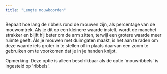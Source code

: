 ```yaml
---
title: "Lengte mouwboorden"
---
```


Bepaalt hoe lang de ribbels rond de mouwen zijn, als percentage van de mouwomtrek. Als je dit op een kleinere waarde instelt, wordt de manchet strakker en blijft hij beter om de arm zitten, terwijl een grotere waarde meer ruimte geeft. Als je mouwen met duimgaten maakt, is het aan te raden om deze waarde iets groter in te stellen of in plaats daarvan een zoom te gebruiken om te voorkomen dat je in je handen knijpt.

Opmerking: Deze optie is alleen beschikbaar als de optie 'mouwribbels' is ingesteld op 'ribbels'.
